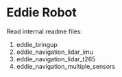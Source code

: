 # Eddie Robot

Read internal readme files:

1. eddie_bringup
2. eddie_navigation_lidar_imu
3. eddie_navigation_lidar_t265
4. eddie_navigation_multiple_sensors
